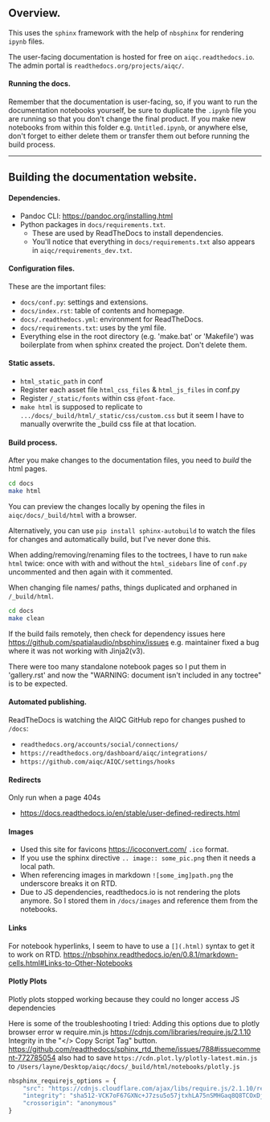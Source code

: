 ## Overview. 

This uses the `sphinx` framework with the help of `nbsphinx` for rendering `ipynb` files. 

The user-facing documentation is hosted for free on `aiqc.readthedocs.io`. The admin portal is `readthedocs.org/projects/aiqc/`.


#### Running the docs.

Remember that the documentation is user-facing, so, if you want to run the documentation notebooks yourself, be sure to duplicate the `.ipynb` file you are running so that you don't change the final product. If you make new notebooks from within this folder e.g. `Untitled.ipynb`, or anywhere else, don't forget to either delete them or transfer them out before running the build process.

---

## Building the documentation website.

#### Dependencies. 

- Pandoc CLI: https://pandoc.org/installing.html
- Python packages in `docs/requirements.txt`.
    - These are used by ReadTheDocs to install dependencies.
    - You'll notice that everything in `docs/requirements.txt` also appears in `aiqc/requirements_dev.txt`.


#### Configuration files.

These are the important files:

- `docs/conf.py`: settings and extensions.
- `docs/index.rst`: table of contents and homepage.
- `docs/.readthedocs.yml`: environment for ReadTheDocs.
- `docs/requirements.txt`: uses by the yml file.
- Everything else in the root directory (e.g. 'make.bat' or 'Makefile') was boilerplate from when sphinx created the project. Don't delete them.


#### Static assets.
- `html_static_path` in conf
- Register each asset file `html_css_files` & `html_js_files` in conf.py
- Register `/_static/fonts` within css `@font-face`.
- `make html` is supposed to replicate to `.../docs/_build/html/_static/css/custom.css` 
  but it seem I have to manually overwrite the _build css file at that location.


#### Build process.
After you make changes to the documentation files, you need to *build* the html pages.

```bash
cd docs
make html
```

You can preview the changes locally by opening the files in `aiqc/docs/_build/html` with a browser.

Alternatively, you can use `pip install sphinx-autobuild` to watch the files for changes and automatically build, but I've never done this.

When adding/removing/renaming files to the toctrees, I have to run `make html` twice: once with with and without the `html_sidebars` line of `conf.py` uncommented and then again with it commented.

When changing file names/ paths, things duplicated and orphaned in `/_build/html`.

```bash
cd docs
make clean
```

If the build fails remotely, then check for dependency issues here <https://github.com/spatialaudio/nbsphinx/issues> e.g. maintainer fixed a bug where it was not working with Jinja2(v3).

There were too many standalone notebook pages so I put them in 'gallery.rst' and now the "WARNING: document isn't included in any toctree" is to be expected.


#### Automated publishing.

ReadTheDocs is watching the AIQC GitHub repo for changes pushed to `/docs`:

- `readthedocs.org/accounts/social/connections/`
- `https://readthedocs.org/dashboard/aiqc/integrations/`
- `https://github.com/aiqc/AIQC/settings/hooks`


#### Redirects

Only run when a page 404s

- https://docs.readthedocs.io/en/stable/user-defined-redirects.html


#### Images

- Used this site for favicons <https://icoconvert.com/> `.ico` format.
- If you use the sphinx directive `.. image:: some_pic.png` then it needs a local path.
- When referencing images in markdown `![some_img]path.png` the underscore breaks it on RTD.
- Due to JS dependencies, readthedocs.io is not rendering the plots anymore. So I stored them in `/docs/images` and reference them from the notebooks.


#### Links
For notebook hyperlinks, I seem to have to use a `[](.html)` syntax to get it to work on RTD.
https://nbsphinx.readthedocs.io/en/0.8.1/markdown-cells.html#Links-to-Other-Notebooks


#### Plotly Plots

Plotly plots stopped working because they could no longer access JS dependencies

Here is some of the troubleshooting I tried:
Adding this options due to plotly browser error w require.min.js
https://cdnjs.com/libraries/require.js/2.1.10    Integrity in the "</> Copy Script Tag" button.
https://github.com/readthedocs/sphinx_rtd_theme/issues/788#issuecomment-772785054 also had to save `https://cdn.plot.ly/plotly-latest.min.js` to `/Users/layne/Desktop/aiqc/docs/_build/html/notebooks/plotly.js`

```js
nbsphinx_requirejs_options = {
 	"src": "https://cdnjs.cloudflare.com/ajax/libs/require.js/2.1.10/require.min.js",
 	"integrity": "sha512-VCK7oF67GXNc+J7zsu5o57jtxhLA75nSMHGaq8Q8TCOxDj4nMDw5dhQZvm9Cd9RN+3zgcodqbKcRc9gyPP8a2w==",
 	"crossorigin": "anonymous"
}
```